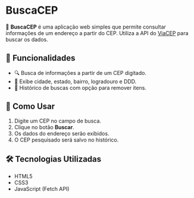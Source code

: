# BuscaCEP

🚀 **BuscaCEP** é uma aplicação web simples que permite consultar informações de um endereço a partir do CEP. Utiliza a API do [ViaCEP](https://viacep.com.br/) para buscar os dados.

## 📌 Funcionalidades
- 🔍 Busca de informações a partir de um CEP digitado.
- 📌 Exibe cidade, estado, bairro, logradouro e DDD.
- 📝 Histórico de buscas com opção para remover itens.


## 🚀 Como Usar
1. Digite um CEP no campo de busca.
2. Clique no botão **Buscar**.
3. Os dados do endereço serão exibidos.
4. O CEP pesquisado será salvo no histórico.

## 🛠️ Tecnologias Utilizadas
- HTML5
- CSS3
- JavaScript (Fetch API)

